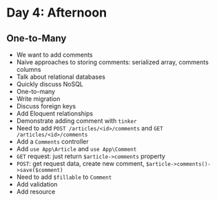 # Day 4: Afternoon

## One-to-Many
- We want to add comments
- Naive approaches to storing comments: serialized array, comments columns
- Talk about relational databases
- Quickly discuss NoSQL
- One-to-many
- Write migration
- Discuss foreign keys
- Add Eloquent relationships
- Demonstrate adding comment with `tinker`
- Need to add `POST /articles/<id>/comments` and `GET /articles/<id>/comments`
- Add a `Comments` controller
- Add `use App\Article` and `use App\Comment`
- `GET` request: just return `$article->comments` property
- `POST`: get request data, create new comment, `$article->comments()->save($comment)`
- Need to add `$fillable` to `Comment`
- Add validation
- Add resource
